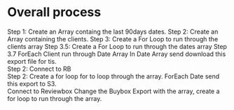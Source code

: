 # Overall process
Step 1: Create an Array containg the last 90days dates.
Step 2: Create an Array containing the clients. 
 Step 3: Create a For Loop to run through the clients array
       Step 3.5: Create a For Loop to run through the dates array
        Step 3.7 ForEach Client run through Date Array
                 In Date Array send download this export file for tis.   
 Step 2: Connect to RB  
Step 2: Create a for loop for to loop through the array. 
          ForEach Date send this export to S3.  
 Connect to Reviewbox 
    Change the Buybox Export with  the array, create a for loop to run through the array. 
